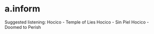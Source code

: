 # a.inform

Suggested listening:
	Hocico - Temple of Lies 
	Hocico - Sin Piel
	Hocico - Doomed to Perish
